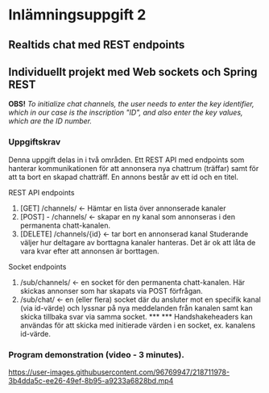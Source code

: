 # **Inlämningsuppgift 2**
## Realtids chat med REST endpoints
## Individuellt projekt med Web sockets och Spring REST

**OBS!** 
*To initialize chat channels, 
the user needs to enter the key identifier, 
which in our case is the inscription "ID", 
and also enter the key values, which are the ID number.*

### **Uppgiftskrav**

Denna uppgift delas in i två områden. Ett REST API med endpoints som hanterar
kommunikationen för att annonsera nya chattrum (träffar) samt för att ta bort en skapad
chatträff. En annons består av ett id och en titel.

REST API endpoints
1. [GET] /channels/ ← Hämtar en lista över annonserade kanaler
2. [POST] - /channels/ ← skapar en ny kanal som annonseras i den permanenta
chatt-kanalen.
3. [DELETE] /channels/{id} ← tar bort en annonserad kanal
Studerande väljer hur deltagare av borttagna kanaler hanteras. Det är ok att låta de vara
kvar efter att annonsen är borttagen.

Socket endpoints
1. /sub/channels/ ← en socket för den permanenta chatt-kanalen. Här skickas annonser
som har skapats via POST förfrågan.
2. /sub/chat/ ← en (eller flera) socket där du ansluter mot en specifik kanal (via
id-värde) och lyssnar på nya meddelanden från kanalen samt kan skicka tillbaka svar
via samma socket. ***
*** Handshakeheaders kan användas för att skicka med initierade värden i en socket, ex.
kanalens id-värde.

### Program demonstration (video - 3 minutes).

https://user-images.githubusercontent.com/96769947/218711978-3b4dda5c-ee26-49ef-8b95-a9233a6828bd.mp4

